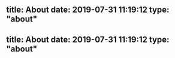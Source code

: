 title: About
date: 2019-07-31 11:19:12
type: "about"
---
title: About
date: 2019-07-31 11:19:12
type: "about"
---
